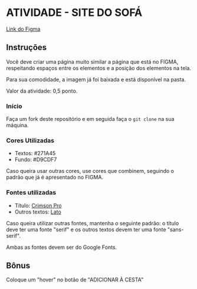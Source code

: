 # ATIVIDADE - SITE DO SOFÁ
[Link do Figma](https://www.figma.com/file/gA35sLsNh7WAgbeAuQioUk/atividade-ciencia?type=design&node-id=0%3A1&mode=design&t=9rhe7a4nFkFFNuKb-1)

## Instruções
Você deve criar uma página muito similar a página que está no FIGMA, respeitando espaços entre os elementos e a posição dos elementos na tela.

Para sua comodidade, a imagem já foi baixada e está disponível na pasta.

Valor da atividade: 0,5 ponto.

### Início
Faça um fork deste repositório e em seguida faça o ```git clone``` na sua máquina.

### Cores Utilizadas
* Textos: #271A45
* Fundo: #D9CDF7

Caso queira usar outras cores, use cores que combinem, seguindo o padrão que já é apresentado no FIGMA.

### Fontes utilizadas
* Título: [Crimson Pro](https://fonts.google.com/specimen/Crimson+Pro?query=crimson+pro)
* Outros textos: [Lato](https://fonts.google.com/specimen/Lato?query=lato)

Caso queira utilizar outras fontes, mantenha o seguinte padrão: o título deve ter uma fonte "serif" e os outros textos devem ter uma fonte "sans-serif".

Ambas as fontes devem ser do Google Fonts.

## Bônus
Coloque um "hover" no botão de "ADICIONAR À CESTA"